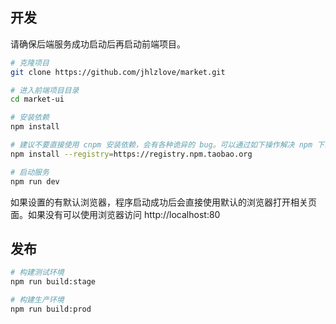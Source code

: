 ## 开发

请确保后端服务成功启动后再启动前端项目。

```bash
# 克隆项目
git clone https://github.com/jhlzlove/market.git

# 进入前端项目目录
cd market-ui

# 安装依赖
npm install

# 建议不要直接使用 cnpm 安装依赖，会有各种诡异的 bug。可以通过如下操作解决 npm 下载速度慢的问题
npm install --registry=https://registry.npm.taobao.org

# 启动服务
npm run dev
```

如果设置的有默认浏览器，程序启动成功后会直接使用默认的浏览器打开相关页面。如果没有可以使用浏览器访问 http://localhost:80

## 发布

```bash
# 构建测试环境
npm run build:stage

# 构建生产环境
npm run build:prod
```
